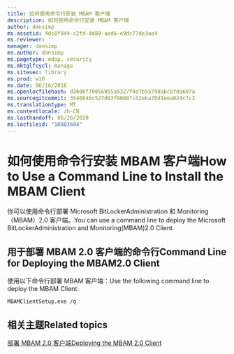 ```yaml
---
title: 如何使用命令行安装 MBAM 客户端
description: 如何使用命令行安装 MBAM 客户端
author: dansimp
ms.assetid: 4dc8f944-c2fd-4d89-aed6-e9dc77de3ae4
ms.reviewer: ''
manager: dansimp
ms.author: dansimp
ms.pagetype: mdop, security
ms.mktglfcycl: manage
ms.sitesec: library
ms.prod: w10
ms.date: 06/16/2016
ms.openlocfilehash: d360bf70056055a9327f4d7b55798abcbfda607a
ms.sourcegitcommit: 354664bc527d93f80687cd2eba70d1eea024c7c3
ms.translationtype: MT
ms.contentlocale: zh-CN
ms.lasthandoff: 06/26/2020
ms.locfileid: "10803694"
---
```

# <span data-ttu-id="3f3fd-103">如何使用命令行安装 MBAM 客户端</span><span class="sxs-lookup"><span data-stu-id="3f3fd-103">How to Use a Command Line to Install the MBAM Client</span></span>


<span data-ttu-id="3f3fd-104">你可以使用命令行部署 Microsoft BitLockerAdministration 和 Monitoring （MBAM）2.0 客户端。</span><span class="sxs-lookup"><span data-stu-id="3f3fd-104">You can use a command line to deploy the Microsoft BitLockerAdministration and Monitoring(MBAM)2.0 Client.</span></span>

## <a href="" id="command-line-for-deploying-the-mbam-2-0-client-"></a><span data-ttu-id="3f3fd-105">用于部署 MBAM 2.0 客户端的命令行</span><span class="sxs-lookup"><span data-stu-id="3f3fd-105">Command Line for Deploying the MBAM2.0 Client</span></span>


<span data-ttu-id="3f3fd-106">使用以下命令行部署 MBAM 客户端：</span><span class="sxs-lookup"><span data-stu-id="3f3fd-106">Use the following command line to deploy the MBAM Client:</span></span>

`MBAMClientSetup.exe /q`

## <span data-ttu-id="3f3fd-107">相关主题</span><span class="sxs-lookup"><span data-stu-id="3f3fd-107">Related topics</span></span>


[<span data-ttu-id="3f3fd-108">部署 MBAM 2.0 客户端</span><span class="sxs-lookup"><span data-stu-id="3f3fd-108">Deploying the MBAM 2.0 Client</span></span>](deploying-the-mbam-20-client-mbam-2.md)

 

 






